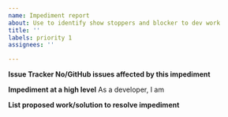 ```yaml
---
name: Impediment report
about: Use to identify show stoppers and blocker to dev work
title: ''
labels: priority 1
assignees: ''

---
```


**Issue Tracker No/GitHub issues affected by this impediment**

**Impediment at a high level**
As a developer,
I am 

**List proposed work/solution to resolve impediment**
